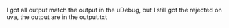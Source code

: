 I got all output match the output in the uDebug, but I still got the rejected on uva, the output are in the output.txt
